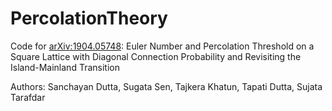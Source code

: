 # PercolationTheory
Code for [arXiv:1904.05748](https://arxiv.org/abs/1904.05748): Euler Number and Percolation Threshold on a Square Lattice with Diagonal Connection Probability and Revisiting the Island-Mainland Transition 

Authors: Sanchayan Dutta, Sugata Sen, Tajkera Khatun, Tapati Dutta, Sujata Tarafdar
